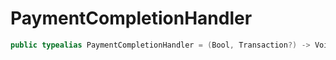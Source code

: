 # PaymentCompletionHandler

``` swift
public typealias PaymentCompletionHandler = (Bool, Transaction?) -> Void
```
